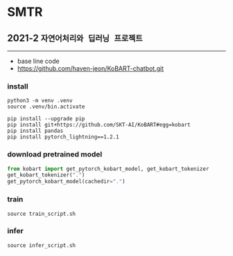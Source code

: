 # SMTR
## 2021-2 `자연어처리와 딥러닝 프로젝트`


----
- base line code 
- https://github.com/haven-jeon/KoBART-chatbot.git

### install 
```shell
python3 -m venv .venv
source .venv/bin.activate

pip install --upgrade pip
pip install git+https://github.com/SKT-AI/KoBART#egg=kobart
pip install pandas
pip install pytorch_lightning==1.2.1
```

### download pretrained model
```python
from kobart import get_pytorch_kobart_model, get_kobart_tokenizer
get_kobart_tokenizer(".")
get_pytorch_kobart_model(cachedir=".")
```

### train
```shell
source train_script.sh
```

### infer
```shell
source infer_script.sh
```